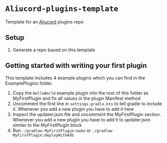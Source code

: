 # `Aliucord-plugins-template`

Template for an [Aliucord](https://github.com/Aliucord) plugins repo

## Setup

1. Generate a repo based on this template

## Getting started with writing your first plugin

This template includes 4 example plugins which you can find in the ExamplePlugins folder.

1. Copy the `HelloWorld` example plugin into the root of this folder as MyFirstPlugin and fix all values in the plugin Manifest method
2. Uncomment the first line in `settings.gradle.kts` to tell gradle to include it. Whenever you add a new plugin you have to add it here
3. Inspect the updater.json file and uncomment the MyFirstPlugin section. Whenever you add a new plugin you have to add it to updater.json similar to the MyFirstPlugin block
4. Run `./gradlew MyFirstPlugin:make` or `./gradlew MyFirstPlugin:deployWithAdb`
